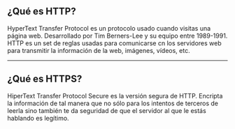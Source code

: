 <h2>¿Qué es HTTP?</h2>

HyperText Transfer Protocol es un protocolo usado cuando visitas una página web. Desarrollado por Tim Berners-Lee y su equipo entre 1989-1991. HTTP es un set de reglas usadas para comunicarse cn los servidores web para transmitir la información de la web, imágenes, vídeos, etc.

-----------------------------
<h2>¿Qué es HTTPS?</h2>
HiperText Transfer Protocol Secure es la versión segura de HTTP. Encripta la información de tal manera que no sólo para los intentos de terceros de leerla sino también te da seguridad de que el servidor al que le estás hablando es legítimo.